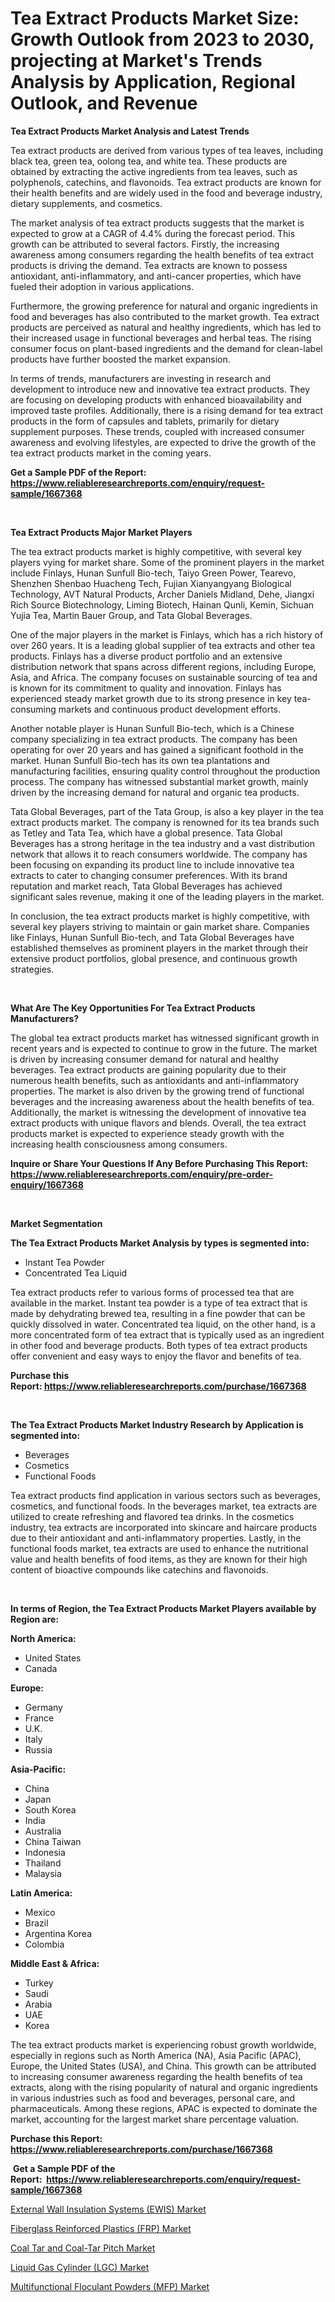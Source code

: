 <p><h1>Tea Extract Products Market Size: Growth Outlook from 2023 to 2030, projecting at Market's Trends Analysis by Application, Regional Outlook, and Revenue</h1></p><p><strong>Tea Extract Products Market Analysis and Latest Trends</strong></p>
<p><p>Tea extract products are derived from various types of tea leaves, including black tea, green tea, oolong tea, and white tea. These products are obtained by extracting the active ingredients from tea leaves, such as polyphenols, catechins, and flavonoids. Tea extract products are known for their health benefits and are widely used in the food and beverage industry, dietary supplements, and cosmetics.</p><p>The market analysis of tea extract products suggests that the market is expected to grow at a CAGR of 4.4% during the forecast period. This growth can be attributed to several factors. Firstly, the increasing awareness among consumers regarding the health benefits of tea extract products is driving the demand. Tea extracts are known to possess antioxidant, anti-inflammatory, and anti-cancer properties, which have fueled their adoption in various applications.</p><p>Furthermore, the growing preference for natural and organic ingredients in food and beverages has also contributed to the market growth. Tea extract products are perceived as natural and healthy ingredients, which has led to their increased usage in functional beverages and herbal teas. The rising consumer focus on plant-based ingredients and the demand for clean-label products have further boosted the market expansion.</p><p>In terms of trends, manufacturers are investing in research and development to introduce new and innovative tea extract products. They are focusing on developing products with enhanced bioavailability and improved taste profiles. Additionally, there is a rising demand for tea extract products in the form of capsules and tablets, primarily for dietary supplement purposes. These trends, coupled with increased consumer awareness and evolving lifestyles, are expected to drive the growth of the tea extract products market in the coming years.</p></p>
<p><strong>Get a Sample PDF of the Report:&nbsp; <a href="https://www.reliableresearchreports.com/enquiry/request-sample/1667368">https://www.reliableresearchreports.com/enquiry/request-sample/1667368</a></strong></p>
<p>&nbsp;</p>
<p><strong>Tea Extract Products Major Market Players</strong></p>
<p><p>The tea extract products market is highly competitive, with several key players vying for market share. Some of the prominent players in the market include Finlays, Hunan Sunfull Bio-tech, Taiyo Green Power, Tearevo, Shenzhen Shenbao Huacheng Tech, Fujian Xianyangyang Biological Technology, AVT Natural Products, Archer Daniels Midland, Dehe, Jiangxi Rich Source Biotechnology, Liming Biotech, Hainan Qunli, Kemin, Sichuan Yujia Tea, Martin Bauer Group, and Tata Global Beverages.</p><p>One of the major players in the market is Finlays, which has a rich history of over 260 years. It is a leading global supplier of tea extracts and other tea products. Finlays has a diverse product portfolio and an extensive distribution network that spans across different regions, including Europe, Asia, and Africa. The company focuses on sustainable sourcing of tea and is known for its commitment to quality and innovation. Finlays has experienced steady market growth due to its strong presence in key tea-consuming markets and continuous product development efforts.</p><p>Another notable player is Hunan Sunfull Bio-tech, which is a Chinese company specializing in tea extract products. The company has been operating for over 20 years and has gained a significant foothold in the market. Hunan Sunfull Bio-tech has its own tea plantations and manufacturing facilities, ensuring quality control throughout the production process. The company has witnessed substantial market growth, mainly driven by the increasing demand for natural and organic tea products.</p><p>Tata Global Beverages, part of the Tata Group, is also a key player in the tea extract products market. The company is renowned for its tea brands such as Tetley and Tata Tea, which have a global presence. Tata Global Beverages has a strong heritage in the tea industry and a vast distribution network that allows it to reach consumers worldwide. The company has been focusing on expanding its product line to include innovative tea extracts to cater to changing consumer preferences. With its brand reputation and market reach, Tata Global Beverages has achieved significant sales revenue, making it one of the leading players in the market.</p><p>In conclusion, the tea extract products market is highly competitive, with several key players striving to maintain or gain market share. Companies like Finlays, Hunan Sunfull Bio-tech, and Tata Global Beverages have established themselves as prominent players in the market through their extensive product portfolios, global presence, and continuous growth strategies.</p></p>
<p>&nbsp;</p>
<p><strong>What Are The Key Opportunities For Tea Extract Products Manufacturers?</strong></p>
<p><p>The global tea extract products market has witnessed significant growth in recent years and is expected to continue to grow in the future. The market is driven by increasing consumer demand for natural and healthy beverages. Tea extract products are gaining popularity due to their numerous health benefits, such as antioxidants and anti-inflammatory properties. The market is also driven by the growing trend of functional beverages and the increasing awareness about the health benefits of tea. Additionally, the market is witnessing the development of innovative tea extract products with unique flavors and blends. Overall, the tea extract products market is expected to experience steady growth with the increasing health consciousness among consumers.</p></p>
<p><strong>Inquire or Share Your Questions If Any Before Purchasing This Report: <a href="https://www.reliableresearchreports.com/enquiry/pre-order-enquiry/1667368">https://www.reliableresearchreports.com/enquiry/pre-order-enquiry/1667368</a></strong></p>
<p>&nbsp;</p>
<p><strong>Market Segmentation</strong></p>
<p><strong>The Tea Extract Products Market Analysis by types is segmented into:</strong></p>
<p><ul><li>Instant Tea Powder</li><li>Concentrated Tea Liquid</li></ul></p>
<p><p>Tea extract products refer to various forms of processed tea that are available in the market. Instant tea powder is a type of tea extract that is made by dehydrating brewed tea, resulting in a fine powder that can be quickly dissolved in water. Concentrated tea liquid, on the other hand, is a more concentrated form of tea extract that is typically used as an ingredient in other food and beverage products. Both types of tea extract products offer convenient and easy ways to enjoy the flavor and benefits of tea.</p></p>
<p><strong>Purchase this Report:&nbsp;<a href="https://www.reliableresearchreports.com/purchase/1667368">https://www.reliableresearchreports.com/purchase/1667368</a></strong></p>
<p>&nbsp;</p>
<p><strong>The Tea Extract Products Market Industry Research by Application is segmented into:</strong></p>
<p><ul><li>Beverages</li><li>Cosmetics</li><li>Functional Foods</li></ul></p>
<p><p>Tea extract products find application in various sectors such as beverages, cosmetics, and functional foods. In the beverages market, tea extracts are utilized to create refreshing and flavored tea drinks. In the cosmetics industry, tea extracts are incorporated into skincare and haircare products due to their antioxidant and anti-inflammatory properties. Lastly, in the functional foods market, tea extracts are used to enhance the nutritional value and health benefits of food items, as they are known for their high content of bioactive compounds like catechins and flavonoids.</p></p>
<p>&nbsp;</p>
<p><strong>In terms of Region, the Tea Extract Products Market Players available by Region are:</strong></p>
<p>
    <p> <strong> North America: </strong>
        <ul>
            <li>United States</li>
            <li>Canada</li>
        </ul>
        </p> 
    <p> <strong> Europe: </strong>
        <ul>
            <li>Germany</li>
            <li>France</li>
            <li>U.K.</li>
            <li>Italy</li>
            <li>Russia</li>
        </ul>
        </p> 
    <p> <strong> Asia-Pacific: </strong>
        <ul>
            <li>China</li>
            <li>Japan</li>
            <li>South Korea</li>
            <li>India</li>
            <li>Australia</li>
            <li>China Taiwan</li>
            <li>Indonesia</li>
            <li>Thailand</li>
            <li>Malaysia</li>
        </ul>
        </p> 
    <p> <strong> Latin America: </strong>
        <ul>
            <li>Mexico</li>
            <li>Brazil</li>
            <li>Argentina Korea</li>
            <li>Colombia</li>
        </ul>
        </p> 
    <p> <strong> Middle East & Africa: </strong>
        <ul>
            <li>Turkey</li>
            <li>Saudi</li>
            <li>Arabia</li>
            <li>UAE</li>
            <li>Korea</li>
        </ul>
    </p>
    </p>
<p><p>The tea extract products market is experiencing robust growth worldwide, especially in regions such as North America (NA), Asia Pacific (APAC), Europe, the United States (USA), and China. This growth can be attributed to increasing consumer awareness regarding the health benefits of tea extracts, along with the rising popularity of natural and organic ingredients in various industries such as food and beverages, personal care, and pharmaceuticals. Among these regions, APAC is expected to dominate the market, accounting for the largest market share percentage valuation.</p></p>
<p><strong>Purchase this Report: <a href="https://www.reliableresearchreports.com/purchase/1667368">https://www.reliableresearchreports.com/purchase/1667368</a></strong></p>
<p>&nbsp;<strong>Get a Sample PDF of the Report:&nbsp;&nbsp;<a href="https://www.reliableresearchreports.com/enquiry/request-sample/1667368">https://www.reliableresearchreports.com/enquiry/request-sample/1667368</a></strong></p>
<p><strong></strong></p>
<p><p><a href="https://github.com/rexevange/Market-Research-Report-List-2/blob/main/external-wall-insulation-systems-ewis-market.md">External Wall Insulation Systems (EWIS) Market</a></p><p><a href="https://github.com/ashepherd82/Market-Research-Report-List-2/blob/main/fiberglass-reinforced-plastics-frp-market.md">Fiberglass Reinforced Plastics (FRP) Market</a></p><p><a href="https://github.com/lilstefpacute/Market-Research-Report-List-2/blob/main/coal-tar-and-coal-tar-pitch-market.md">Coal Tar and Coal-Tar Pitch Market</a></p><p><a href="https://github.com/FassouRP/Market-Research-Report-List-2/blob/main/liquid-gas-cylinder-lgc-market.md">Liquid Gas Cylinder (LGC) Market</a></p><p><a href="https://github.com/AKSHATREPORTPRIME/Market-Research-Report-List-2/blob/main/multifunctional-floculant-powders-mfp-market.md">Multifunctional Floculant Powders (MFP) Market</a></p></p>